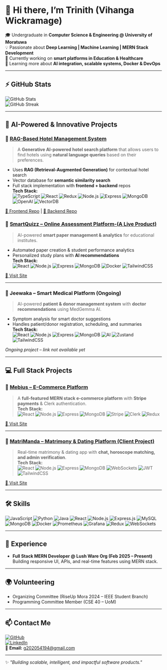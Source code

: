 # 👋 Hi there, I’m Trinith (Vihanga Wickramage)  

🎓 Undergraduate in **Computer Science & Engineering @ University of Moratuwa**  
💡 Passionate about **Deep Learning | Machine Learning | MERN Stack Development**  
🚀 Currently working on **smart platforms in Education & Healthcare**  
🌱 Learning more about **AI integration, scalable systems, Docker & DevOps**  

---

## ⚡ GitHub Stats
![GitHub Stats](https://github-readme-stats.vercel.app/api?username=trinith&show_icons=true&hide=contribs,prs&theme=radical)  
![GitHub Streak](https://github-readme-streak-stats.herokuapp.com?user=trinith&theme=radical)  

---

## 🤖 AI-Powered & Innovative Projects  

### 🏨 [RAG-Based Hotel Management System](https://github.com/trinith01/adfe-trinith-frontend)  
> A **Generative AI-powered hotel search platform** that allows users to find hotels using **natural language queries** based on their preferences.  
- Uses **RAG (Retrieval-Augmented Generation)** for contextual hotel search  
- Vector database for **semantic similarity search**  
- Full stack implementation with **frontend + backend** repos  
**Tech Stack:**  
![TypeScript](https://img.shields.io/badge/TypeScript-3178C6?logo=typescript&logoColor=white) 
![React](https://img.shields.io/badge/React-20232A?logo=react&logoColor=61DAFB) 
![Redux](https://img.shields.io/badge/Redux-764ABC?logo=redux&logoColor=white) 
![Node.js](https://img.shields.io/badge/Node.js-43853D?logo=node-dot-js&logoColor=white) 
![Express](https://img.shields.io/badge/Express.js-404D59?logo=express) 
![MongoDB](https://img.shields.io/badge/MongoDB-4EA94B?logo=mongodb&logoColor=white) 
![OpenAI](https://img.shields.io/badge/OpenAI-412991?logo=openai&logoColor=white) 
![VectorDB](https://img.shields.io/badge/Vector_DB-FF6F00)  

[🔗 Frontend Repo](https://github.com/trinith01/adfe-trinith-frontend) | [🔗 Backend Repo](https://github.com/trinith01/adfe-trinith-backend)  


### 📘 [SmartQuizz – Online Assessment Platform-(A Live Product)](#)  
> AI-powered **smart paper management & analytics** for educational institutes.  
- Automated paper creation & student performance analytics  
- Personalized study plans with **AI recommendations**  
**Tech Stack:**  
![React](https://img.shields.io/badge/React-20232A?logo=react&logoColor=61DAFB) ![Node.js](https://img.shields.io/badge/Node.js-43853D?logo=node-dot-js&logoColor=white) ![Express](https://img.shields.io/badge/Express.js-404D59?logo=express) ![MongoDB](https://img.shields.io/badge/MongoDB-4EA94B?logo=mongodb&logoColor=white) ![Docker](https://img.shields.io/badge/Docker-2CA5E0?logo=docker&logoColor=white) ![TailwindCSS](https://img.shields.io/badge/Tailwind_CSS-38B2AC?logo=tailwind-css&logoColor=white)  

[🔗 Visit Site](https://qgen.edu.lk/)  

---

### 🏥 Jeewaka – Smart Medical Platform (Ongoing)  
> AI-powered **patient & donor management system** with **doctor recommendations** using MedGemma AI.  
- Symptom analysis for smart doctor suggestions  
- Handles patient/donor registration, scheduling, and summaries  
**Tech Stack:**  
![React](https://img.shields.io/badge/React-20232A?logo=react&logoColor=61DAFB) ![Node.js](https://img.shields.io/badge/Node.js-43853D?logo=node-dot-js&logoColor=white) ![Express](https://img.shields.io/badge/Express.js-404D59?logo=express) ![MongoDB](https://img.shields.io/badge/MongoDB-4EA94B?logo=mongodb&logoColor=white) ![AI](https://img.shields.io/badge/AI-MedGemma-FF6F00) ![Zustand](https://img.shields.io/badge/Zustand-000000?logo=zustand&logoColor=white) ![TailwindCSS](https://img.shields.io/badge/Tailwind_CSS-38B2AC?logo=tailwind-css&logoColor=white)  

*Ongoing project – link not available yet*  

---

## 💻 Full Stack Projects  

### 🛒 [Mebius – E-Commerce Platform](https://fed-storefrontend-frontend-trinith.netlify.app/)  
> A **full-featured MERN stack e-commerce platform** with **Stripe payments** & Clerk authentication.  
**Tech Stack:**  
![React](https://img.shields.io/badge/React-20232A?logo=react&logoColor=61DAFB) ![Node.js](https://img.shields.io/badge/Node.js-43853D?logo=node-dot-js&logoColor=white) ![Express](https://img.shields.io/badge/Express.js-404D59?logo=express) ![MongoDB](https://img.shields.io/badge/MongoDB-4EA94B?logo=mongodb&logoColor=white) ![Stripe](https://img.shields.io/badge/Stripe-008CDD?logo=stripe&logoColor=white) ![Clerk](https://img.shields.io/badge/Clerk-000000?logo=clerk&logoColor=white) ![Redux](https://img.shields.io/badge/Redux-764ABC?logo=redux&logoColor=white)  

[🔗 Visit Site](https://fed-storefrontend-frontend-trinith.netlify.app/)  

---

### 💞 [MatriManda – Matrimony & Dating Platform (Client Project)](https://matrimony-frontend.netlify.app/)  
> Real-time matrimony & dating app with **chat, horoscope matching, and admin verification**.  
**Tech Stack:**  
![React](https://img.shields.io/badge/React-20232A?logo=react&logoColor=61DAFB) ![Node.js](https://img.shields.io/badge/Node.js-43853D?logo=node-dot-js&logoColor=white) ![Express](https://img.shields.io/badge/Express.js-404D59?logo=express) ![MongoDB](https://img.shields.io/badge/MongoDB-4EA94B?logo=mongodb&logoColor=white) ![WebSockets](https://img.shields.io/badge/WebSockets-010101?logo=websocket&logoColor=white) ![JWT](https://img.shields.io/badge/JWT-black?logo=jsonwebtokens) ![TailwindCSS](https://img.shields.io/badge/Tailwind_CSS-38B2AC?logo=tailwind-css&logoColor=white)  

[🔗 Visit Site](https://matrimony-frontend.netlify.app/)  

---

## 🛠️ Skills  

![JavaScript](https://img.shields.io/badge/JavaScript-F7DF1E?logo=javascript&logoColor=black) 
![Python](https://img.shields.io/badge/Python-3776AB?logo=python&logoColor=white) 
![Java](https://img.shields.io/badge/Java-007396?logo=java&logoColor=white) 
![React](https://img.shields.io/badge/React-20232A?logo=react&logoColor=61DAFB) 
![Node.js](https://img.shields.io/badge/Node.js-43853D?logo=node-dot-js&logoColor=white) 
![Express.js](https://img.shields.io/badge/Express.js-404D59?logo=express) 
![MySQL](https://img.shields.io/badge/MySQL-005C84?logo=mysql&logoColor=white) 
![MongoDB](https://img.shields.io/badge/MongoDB-4EA94B?logo=mongodb&logoColor=white) 
![Docker](https://img.shields.io/badge/Docker-2CA5E0?logo=docker&logoColor=white) 
![Prometheus](https://img.shields.io/badge/Prometheus-E6522C?logo=prometheus&logoColor=white) 
![Grafana](https://img.shields.io/badge/Grafana-F46800?logo=grafana&logoColor=white) 
![Redux](https://img.shields.io/badge/Redux-764ABC?logo=redux&logoColor=white) 
![WebSockets](https://img.shields.io/badge/WebSockets-010101?logo=websocket&logoColor=white)  

---

## 💼 Experience  
- **Full Stack MERN Developer @ Lush Ware Org (Feb 2025 – Present)**  
  Building responsive UI, APIs, and real-time features using MERN stack.  

---

## 🌍 Volunteering  
- Organizing Committee (RiseUp Mora 2024 – IEEE Student Branch)  
- Programming Committee Member (CSE 40 – UoM)  

---

## 📫 Contact Me  
[![GitHub](https://img.shields.io/badge/GitHub-trinith-181717?logo=github)](https://github.com/trinith)  
[![LinkedIn](https://img.shields.io/badge/LinkedIn-TrinithVihanga-0A66C2?logo=linkedin&logoColor=white)](https://www.linkedin.com/in/trinith-vihanga-689b86297)  
📧 **Email:** g202054194@gmail.com  

---
✨ *"Building scalable, intelligent, and impactful software products."*  
